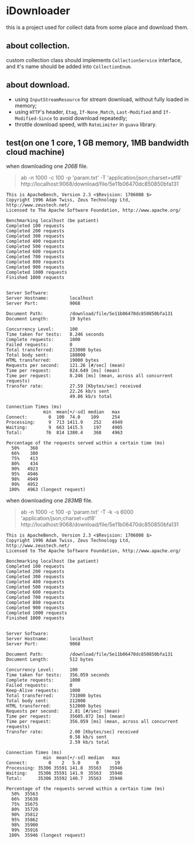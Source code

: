 # iDownloader

this is a project used for collect data from some place and download them.

## about collection.

custom collection class should implements ```CollectionService``` interface, and it's name should be added into ```CollectionEnum```. 

## about download.

- using ```InputStreamResource``` for stream download, without fully loaded in memory;
- using ```HTTP```'s header, ```Etag```, ```If-None_Match```, ```Last-Modified``` and ```If-Modified-Since``` to avoid download repeatedly;
- throttle download speed, with ```RateLimiter``` in ```guava``` library.

## test(on one 1 core, 1 GB memory, 1MB bandwidth cloud machine)

when downloading one *206B* file.

> ab -n 1000 -c 100 -p 'param.txt' -T 'application/json;charset=utf8' http://localhost:9068/download/file/5e11b06470dc850850bfa131

``` 
This is ApacheBench, Version 2.3 <$Revision: 1706008 $>
Copyright 1996 Adam Twiss, Zeus Technology Ltd, http://www.zeustech.net/
Licensed to The Apache Software Foundation, http://www.apache.org/

Benchmarking localhost (be patient)
Completed 100 requests
Completed 200 requests
Completed 300 requests
Completed 400 requests
Completed 500 requests
Completed 600 requests
Completed 700 requests
Completed 800 requests
Completed 900 requests
Completed 1000 requests
Finished 1000 requests


Server Software:        
Server Hostname:        localhost
Server Port:            9068

Document Path:          /download/file/5e11b06470dc850850bfa131
Document Length:        19 bytes

Concurrency Level:      100
Time taken for tests:   8.246 seconds
Complete requests:      1000
Failed requests:        0
Total transferred:      233000 bytes
Total body sent:        188000
HTML transferred:       19000 bytes
Requests per second:    121.26 [#/sec] (mean)
Time per request:       824.649 [ms] (mean)
Time per request:       8.246 [ms] (mean, across all concurrent requests)
Transfer rate:          27.59 [Kbytes/sec] received
                        22.26 kb/s sent
                        49.86 kb/s total

Connection Times (ms)
              min  mean[+/-sd] median   max
Connect:        0  100  74.0    109     254
Processing:     9  713 1411.9    252    4949
Waiting:        9  663 1415.5    197    4905
Total:         76  814 1380.4    368    4963

Percentage of the requests served within a certain time (ms)
  50%    368
  66%    380
  75%    413
  80%    434
  90%   4923
  95%   4946
  98%   4949
  99%   4952
 100%   4963 (longest request)
 ```

when downloading one *283MB* file.

> ab -n 1000 -c 100 -p 'param.txt' -T -k -s 6000 'application/json;charset=utf8' http://localhost:9068/download/file/5e11b06470dc850850bfa131

```
This is ApacheBench, Version 2.3 <$Revision: 1706008 $>
Copyright 1996 Adam Twiss, Zeus Technology Ltd, http://www.zeustech.net/
Licensed to The Apache Software Foundation, http://www.apache.org/

Benchmarking localhost (be patient)
Completed 100 requests
Completed 200 requests
Completed 300 requests
Completed 400 requests
Completed 500 requests
Completed 600 requests
Completed 700 requests
Completed 800 requests
Completed 900 requests
Completed 1000 requests
Finished 1000 requests


Server Software:        
Server Hostname:        localhost
Server Port:            9068

Document Path:          /download/file/5e11b06470dc850850bfa131
Document Length:        512 bytes

Concurrency Level:      100
Time taken for tests:   356.059 seconds
Complete requests:      1000
Failed requests:        0
Keep-Alive requests:    1000
Total transferred:      731000 bytes
Total body sent:        212000
HTML transferred:       512000 bytes
Requests per second:    2.81 [#/sec] (mean)
Time per request:       35605.872 [ms] (mean)
Time per request:       356.059 [ms] (mean, across all concurrent requests)
Transfer rate:          2.00 [Kbytes/sec] received
                        0.58 kb/s sent
                        2.59 kb/s total

Connection Times (ms)
              min  mean[+/-sd] median   max
Connect:        0    2   5.0      0      19
Processing: 35306 35591 141.8  35563   35946
Waiting:    35306 35591 141.9  35563   35946
Total:      35306 35592 140.7  35563   35946

Percentage of the requests served within a certain time (ms)
  50%  35563
  66%  35638
  75%  35675
  80%  35720
  90%  35812
  95%  35862
  98%  35900
  99%  35916
 100%  35946 (longest request)
```
